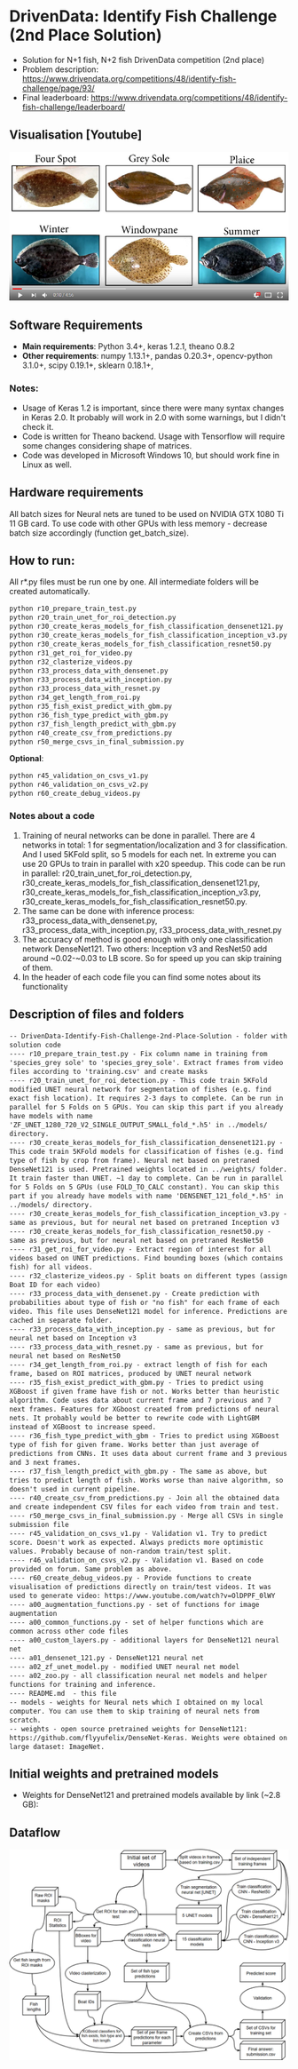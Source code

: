 # DrivenData: Identify Fish Challenge (2nd Place Solution)
- Solution for N+1 fish, N+2 fish DrivenData competition (2nd place)
- Problem description: https://www.drivendata.org/competitions/48/identify-fish-challenge/page/93/
- Final leaderboard: https://www.drivendata.org/competitions/48/identify-fish-challenge/leaderboard/

## Visualisation [Youtube]

[![DrivenData: Identify Fish Challenge](https://github.com/ZFTurbo/DrivenData-Identify-Fish-Challenge-2nd-Place-Solution/blob/master/images/youtube-thumb.jpg)](http://www.youtube.com/watch?v=OlDPPF_0lWY "DrivenData: Competition N+1 fish, N+2 fish")

## Software Requirements

- **Main requirements**: Python 3.4+, keras 1.2.1, theano 0.8.2
- **Other requirements**: numpy 1.13.1+, pandas 0.20.3+, opencv-python 3.1.0+, scipy 0.19.1+, sklearn 0.18.1+, 

### Notes:
- Usage of Keras 1.2 is important, since there were many syntax changes in Keras 2.0. It probably will work in 2.0 with some warnings, but I didn't check it.
- Code is written for Theano backend. Usage with Tensorflow will require some changes considering shape of matrices.
- Code was developed in Microsoft Windows 10, but should work fine in Linux as well.

## Hardware requirements

All batch sizes for Neural nets are tuned to be used on NVIDIA GTX 1080 Ti 11 GB card. To use code with other GPUs with less memory - decrease batch size accordingly (function get_batch_size).

## How to run:

All r*.py files must be run one by one. All intermediate folders will be created automatically.
```
python r10_prepare_train_test.py
python r20_train_unet_for_roi_detection.py
python r30_create_keras_models_for_fish_classification_densenet121.py
python r30_create_keras_models_for_fish_classification_inception_v3.py
python r30_create_keras_models_for_fish_classification_resnet50.py
python r31_get_roi_for_video.py
python r32_clasterize_videos.py
python r33_process_data_with_densenet.py
python r33_process_data_with_inception.py
python r33_process_data_with_resnet.py
python r34_get_length_from_roi.py
python r35_fish_exist_predict_with_gbm.py
python r36_fish_type_predict_with_gbm.py
python r37_fish_length_predict_with_gbm.py
python r40_create_csv_from_predictions.py
python r50_merge_csvs_in_final_submission.py
```

**Optional**:
```
python r45_validation_on_csvs_v1.py
python r46_validation_on_csvs_v2.py
python r60_create_debug_videos.py
```

### Notes about a code

1) Training of neural networks can be done in parallel. There are 4 networks in total: 1 for segmentation/localization and 3 for classification. And I used 5KFold split, so 5 models for each net. In extreme you can use 20 GPUs to train in parallel with x20 speedup. This code can be run in parallel: r20_train_unet_for_roi_detection.py, r30_create_keras_models_for_fish_classification_densenet121.py, r30_create_keras_models_for_fish_classification_inception_v3.py, r30_create_keras_models_for_fish_classification_resnet50.py.
2) The same can be done with inference process: r33_process_data_with_densenet.py, r33_process_data_with_inception.py, r33_process_data_with_resnet.py
3) The accuracy of method is good enough with only one classification network DenseNet121. Two others: Inception v3 and ResNet50 add around ~0.02-~0.03 to LB score. So for speed up you can skip training of them.
4) In the header of each code file you can find some notes about its functionality

## Description of files and folders

```
-- DrivenData-Identify-Fish-Challenge-2nd-Place-Solution - folder with solution code
---- r10_prepare_train_test.py - Fix column name in training from 'species_grey sole' to 'species_grey_sole'. Extract frames from video files according to 'training.csv' and create masks
---- r20_train_unet_for_roi_detection.py - This code train 5KFold modified UNET neural network for segmentation of fishes (e.g. find exact fish location). It requires 2-3 days to complete. Can be run in parallel for 5 Folds on 5 GPUs. You can skip this part if you already have models with name 'ZF_UNET_1280_720_V2_SINGLE_OUTPUT_SMALL_fold_*.h5' in ../models/ directory.
---- r30_create_keras_models_for_fish_classification_densenet121.py - This code train 5KFold models for classification of fishes (e.g. find type of fish by crop from frame). Neural net based on pretraned DenseNet121 is used. Pretrained weights located in ../weights/ folder. It train faster than UNET. ~1 day to complete. Can be run in parallel for 5 Folds on 5 GPUs (use FOLD_TO_CALC constant). You can skip this part if you already have models with name 'DENSENET_121_fold_*.h5' in ../models/ directory.
---- r30_create_keras_models_for_fish_classification_inception_v3.py - same as previous, but for neural net based on pretraned Inception v3
---- r30_create_keras_models_for_fish_classification_resnet50.py - same as previous, but for neural net based on pretraned ResNet50
---- r31_get_roi_for_video.py - Extract region of interest for all videos based on UNET predictions. Find bounding boxes (which contains fish) for all videos.
---- r32_clasterize_videos.py - Split boats on different types (assign Boat ID for each video)
---- r33_process_data_with_densenet.py - Create prediction with probabilities about type of fish or "no fish" for each frame of each video. This file uses DenseNet121 model for inference. Predictions are cached in separate folder.
---- r33_process_data_with_inception.py - same as previous, but for neural net based on Inception v3
---- r33_process_data_with_resnet.py - same as previous, but for neural net based on ResNet50
---- r34_get_length_from_roi.py - extract length of fish for each frame, based on ROI matrices, produced by UNET neural network
---- r35_fish_exist_predict_with_gbm.py - Tries to predict using XGBoost if given frame have fish or not. Works better than heuristic algorithm. Code uses data about current frame and 7 previous and 7 next frames. Features for XGboost created from predictions of neural nets. It probably would be better to rewrite code with LightGBM instead of XGBoost to increase speed.
---- r36_fish_type_predict_with_gbm - Tries to predict using XGBoost type of fish for given frame. Works better than just average of predictions from CNNs. It uses data about current frame and 3 previous and 3 next frames.
---- r37_fish_length_predict_with_gbm.py - The same as above, but tries to predict length of fish. Works worse than naive algorithm, so doesn't used in current pipeline.
---- r40_create_csv_from_predictions.py - Join all the obtained data and create independent CSV files for each video from train and test.
---- r50_merge_csvs_in_final_submission.py - Merge all CSVs in single submission file
---- r45_validation_on_csvs_v1.py - Validation v1. Try to predict score. Doesn't work as expected. Always predicts more optimistic values. Probably because of non-random train/test split.
---- r46_validation_on_csvs_v2.py - Validation v1. Based on code provided on forum. Same problem as above.
---- r60_create_debug_videos.py - Provide functions to create visualisation of predictions directly on train/test videos. It was used to generate video: https://www.youtube.com/watch?v=OlDPPF_0lWY
---- a00_augmentation_functions.py - set of functions for image augmentation
---- a00_common_functions.py - set of helper functions which are common across other code files
---- a00_custom_layers.py - additional layers for DenseNet121 neural net
---- a01_densenet_121.py - DenseNet121 neural net
---- a02_zf_unet_model.py - modified UNET neural net model
---- a02_zoo.py - all classification neural net models and helper functions for training and inference.
---- README.md  - this file
-- models - weights for Neural nets which I obtained on my local computer. You can use them to skip training of neural nets from scratch.
-- weights - open source pretrained weights for DenseNet121: https://github.com/flyyufelix/DenseNet-Keras. Weights were obtained on large dataset: ImageNet.
```

## Initial weights and pretrained models
- Weights for DenseNet121 and pretrained models available by link (~2.8 GB):   

## Dataflow
![Dataflow](https://github.com/ZFTurbo/DrivenData-Identify-Fish-Challenge-2nd-Place-Solution/blob/master/images/Dataflow.png)